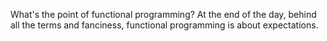 What's the point of functional programming? At the end of the day, behind all the terms and fanciness, functional programming is about expectations.